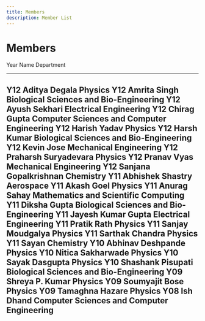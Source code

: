 ```yaml
---
title: Members
description: Member List
---
```


# Members

Year    Name                             Department
----    -------------------              -------------------
Y12     Aditya Degala                    Physics
Y12     Amrita Singh                     Biological Sciences and Bio-Engineering
Y12     Ayush Sekhari                    Electrical Engineering
Y12     Chirag Gupta                     Computer Sciences and Computer Engineering
Y12     Harish Yadav                     Physics
Y12     Harsh Kumar                      Biological Sciences and Bio-Engineering
Y12     Kevin Jose                       Mechanical Engineering
Y12     Praharsh Suryadevara             Physics
Y12     Pranav Vyas                      Mechanical Engineering
Y12     Sanjana Gopalkrishnan            Chemistry
Y11     Abhishek Shastry                 Aerospace
Y11     Akash Goel                       Physics
Y11     Anurag Sahay                     Mathematics and Scientific Computing
Y11     Diksha Gupta                     Biological Sciences and Bio-Engineering
Y11     Jayesh Kumar Gupta               Electrical Engineering
Y11     Pratik Rath                      Physics
Y11     Sanjay Moudgalya                 Physics
Y11     Sarthak Chandra                  Physics
Y11     Sayan                            Chemistry
Y10     Abhinav Deshpande                Physics
Y10     Nitica Sakharwade                Physics
Y10     Sayak Dasgupta                   Physics
Y10     Shashank Pisupati                Biological Sciences and Bio-Engineering
Y09     Shreya P. Kumar                  Physics
Y09     Soumyajit Bose                   Physics
Y09     Tamaghna Hazare                  Physics
Y08     Ish Dhand                        Computer Sciences and Computer Engineering
-----------------------------------------------------------------------------------


